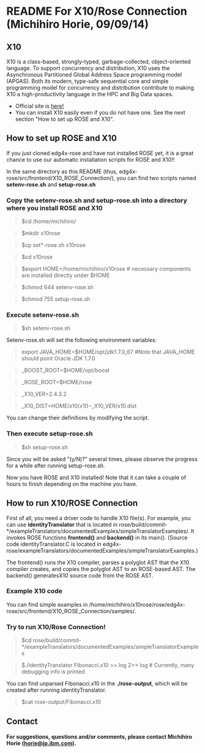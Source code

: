 # README For X10/Rose Connection (Michihiro Horie, 09/09/14)


## X10
X10 is a class-based, strongly-typed, garbage-collected, object-oriented language. To support concurrency and distribution, X10 uses the Asynchronous Partitioned Global Address Space programming model (APGAS). Both its modern, type-safe sequential core and simple programming model for concurrency and distribution contribute to making X10 a high-productivity language in the HPC and Big Data spaces. 

* Official site is [here!](http://x10-lang.org/)
* You can install X10 easily even if you do not have one. See the next section "How to set up ROSE and X10".

## How to set up ROSE and X10

If you just cloned edg4x-rose and have not installed ROSE yet, it is a great chance to use our automatic installation scripts for ROSE and X10!!

In the same directory as this README (thus, edg4x-rose/src/frontend/X10\_ROSE\_Connection/), you can find two scripts named **setenv-rose.sh** and **setup-rose.sh**

### Copy the **setenv-rose.sh** and **setup-rose.sh** into a directory where you install ROSE and X10

>$cd /home/michihiro/   

>$mkdir x10rose

>$cp  set*-rose.sh x10rose

>$cd x10rose

>$export HOME=/home/michihiro/x10rose     # necessary components are installed directly under $HOME

>$chmod 644 setenv-rose.sh

>$chmod 755 setup-rose.sh


### Execute **setenv-rose.sh**

>$sh setenv-rose.sh


Setenv-rose.sh will set the following environment variables:

>export JAVA_HOME=$HOME/opt/jdk1.7.0_67               #Note that JAVA_HOME should point Oracle JDK 1.7.0
 
>_BOOST_ROOT=$HOME/opt/boost

>_ROSE_ROOT=$HOME/rose

>_X10_VER=2.4.3.2

>_X10_DIST=$HOME/x10/x10-$_X10_VER/x10.dist

You can change their definitions by modifying the script.

### Then execute **setup-rose.sh**

>$sh setup-rose.sh

Since you will be asked "(y/N)?" several times, please observe the progress for a while after running setup-rose.sh.

 Now you have ROSE and X10 installed!
 Note that it can take a couple of hours to finish depending on the machine you have.    
    


## How to run X10/ROSE Connection

First of all, you need a driver code to handle X10 file(s). For example, you can use **identityTranslator** that is located in rose/build/commit-*/exampleTranslators/documentedExamples/simpleTranslatorExamples/. It  invokes ROSE functions **frontend()** and **backend()** in its main(). (Source code identityTranslator.C is located in edg4x-rose/exampleTranslators/documentedExamples/simpleTranslatorExamples.)

The frontend() runs the X10 compiler, parses a polyglot AST that the X10 compiler creates, and copies the polyglot AST to an ROSE-based AST. The backend() generatesX10 source code from the ROSE AST.

### Example X10 code

You can find simple examples in /home/michihiro/x10rose/rose/edg4x-rose/src/frontend/X10\_ROSE_Connection/samples/.

### Try to run X10/Rose Connection!

>$cd rose/build/commit-*/exampleTranslators/documentedExamples/simpleTranslatorExamples

>$./identityTranslator Fibonacci.x10 >> log 2>> log        # Currently, many debugging info is printed

You can find unparsed Fibonacci.x10 in the **./rose-output**, which will be created after running identityTranslator.

>$cat rose-output/Fibonacci.x10

## Contact

####  For suggestions, questions and/or comments, please contact Michihiro Horie (horie@jp.ibm.com).


